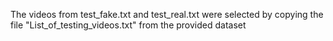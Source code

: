 The videos from test_fake.txt and test_real.txt were selected by copying the file "List_of_testing_videos.txt" from the provided dataset